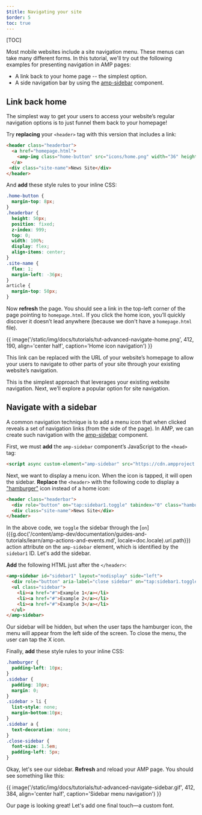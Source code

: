 ```yaml
---
$title: Navigating your site
$order: 5
toc: true
---
```


[TOC]

Most mobile websites include a site navigation menu. These menus can take many different forms. In this tutorial, we'll try out the following examples for presenting navigation in AMP pages:

- A link back to your home page -- the simplest option.
- A side navigation bar by using the [amp-sidebar](/docs/reference/components/amp-sidebar.html) component.

## Link back home

The simplest way to get your users to access your website’s regular navigation options is to just funnel them back to your homepage!

Try **replacing** your `<header>` tag with this version that includes a link:

```html
<header class="headerbar">
  <a href="homepage.html">
    <amp-img class="home-button" src="icons/home.png" width="36" height="36"></amp-img>
  </a>
 <div class="site-name">News Site</div>
</header>
```

And **add** these style rules to your inline CSS:

```css
.home-button {
  margin-top: 8px;
}
.headerbar {
  height: 50px;
  position: fixed;
  z-index: 999;
  top: 0;
  width: 100%;
  display: flex;
  align-items: center;
}
.site-name {
  flex: 1;
  margin-left: -36px;
}
article {
  margin-top: 50px;
}
```

Now **refresh** the page. You should see a link in the top-left corner of the page pointing to `homepage.html`.  If you click the home icon, you’ll quickly discover it doesn’t lead anywhere (because we don't have a `homepage.html` file).

{{ image('/static/img/docs/tutorials/tut-advanced-navigate-home.png', 412, 190, align='center half', caption='Home icon navigation') }}

This link can be replaced with the URL of your website’s homepage to allow your users to navigate to other parts of your site through your existing website’s navigation.

This is the simplest approach that leverages your existing website navigation. Next, we’ll explore a popular option for site navigation.


## Navigate with a sidebar

A common navigation technique is to add a menu icon that when clicked reveals a set of navigation links (from the side of the page). In AMP,  we can create such navigation with the [amp-sidebar](/docs/reference/components/amp-sidebar.html) component.

First, we must **add** the `amp-sidebar` component’s JavaScript to the `<head>` tag:

```html
<script async custom-element="amp-sidebar" src="https://cdn.ampproject.org/v0/amp-sidebar-0.1.js"></script>
```

Next, we want to display a menu icon.  When the icon is tapped, it will open the sidebar. **Replace** the `<header>` with the following code to display a ["hamburger"](https://en.wikipedia.org/wiki/Hamburger_button) icon instead of a home icon:

```html
<header class="headerbar">
  <div role="button" on="tap:sidebar1.toggle" tabindex="0" class="hamburger">☰</div>
  <div class="site-name">News Site</div>
</header>
```

In the above code, we `toggle` the sidebar through the [`on`]({{g.doc('/content/amp-dev/documentation/guides-and-tutorials/learn/amp-actions-and-events.md', locale=doc.locale).url.path}}) action attribute on the `amp-sidebar` element, which is identified by the `sidebar1` ID.  Let's add the sidebar.


**Add** the following HTML just after the `</header>`:

```html
<amp-sidebar id="sidebar1" layout="nodisplay" side="left">
  <div role="button" aria-label="close sidebar" on="tap:sidebar1.toggle" tabindex="0" class="close-sidebar">✕</div>
  <ul class="sidebar">
    <li><a href="#">Example 1</a></li>
    <li><a href="#">Example 2</a></li>
    <li><a href="#">Example 3</a></li>
  </ul>
</amp-sidebar>
```

Our sidebar will be hidden, but when the user taps the hamburger icon, the menu will appear from the left side of the screen.  To close the menu, the user can tap the X icon.

Finally, **add** these style rules to your inline CSS:

```css
.hamburger {
  padding-left: 10px;
}
.sidebar {
  padding: 10px;
  margin: 0;
}
.sidebar > li {
  list-style: none;
  margin-bottom:10px;
}
.sidebar a {
  text-decoration: none;
}
.close-sidebar {
  font-size: 1.5em;
  padding-left: 5px;
}
```

Okay, let's see our sidebar. **Refresh** and reload your AMP page.  You should see something like this:

{{ image('/static/img/docs/tutorials/tut-advanced-navigate-sidebar.gif', 412, 384, align='center half', caption='Sidebar menu navigation') }}

Our page is looking great!  Let's add one final touch&mdash;a custom font.
